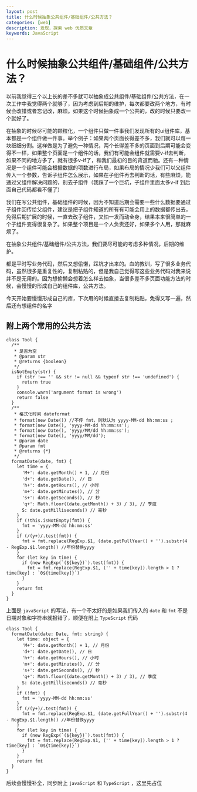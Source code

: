 ```yaml
---
layout: post
title: 什么时候抽象公共组件/基础组件/公共方法？
categories: [web]
description: 发现，探索 web 优质文章
keywords: JavaScript 
---
```

# 什么时候抽象公共组件/基础组件/公共方法？

以前我觉得三个以上长的差不多就可以抽象成公共组件/基础组件/公共方法，在一次工作中我觉得两个就够了，因为考虑到后期的维护，每次都要改两个地方，有时候会改错或者忘记改，麻烦。如果这个时候抽象成一个公共的，改的时候只要改一个就好了。

在抽象的时候尽可能的颗粒化，一个组件只做一件事我们发现所有的ui组件库，基本都是一个组件做一件事。举个例子：如果两个页面长得差不多，我们就可以每一块细细分割。这样做是为了避免一种情况，两个长得差不多的页面到后期可能会变得不一样，如果整个页面是一个组件的话，我们有可能会组件就需要v-if去判断，如果不同的地方多了，就有很多v-if了，和我们最初的目的背道而驰。还有一种情况是一个组件可能会根据数据的项数进行布局，如果布局的情况少我们可以父组件传入一个参数，告诉子组件怎么展示，如果在子组件再去判断的话，有些麻烦，能通过父组件解决问题的，别去子组件（我踩了一个巨坑，子组件里面太多v-if 到后面自己代码都看不懂了）

我们在写公共组件，基础组件的时候，因为不知道后期会需要一些什么数据要通过子组件回传给父组件，建议是把子组件知道的所有有可能会用上的数据都传出去，免得后期扩展的时候，一直去改子组件，又怕一发而动全身，结果本来很简单的一个子组件变得很复杂了。如果整个项目是一个人负责还好，如果多个人用，那就麻烦了。

在抽象公共组件/基础组件/公共方法，我们要尽可能的考虑多种情况，后期的维护。

都是平时写业务代码，然后又想偷懒，踩坑才出来的。血的教训，写了很多业务代码，虽然很多是重复性的，复制粘贴的，但是我自己觉得写这些业务代码对我来说并不是无用的。因为想偷懒会想着怎么样去抽象，当很多差不多页面功能方法的时候，会慢慢的形成自己的组件库，公共方法。

今天开始要慢慢形成自己的库，下次用的时候直接去复制粘贴，免得又写一遍，然后还有想组件的名字

## 附上两个常用的公共方法
```
class Tool {
  /**
   * 是否为空
   * @param str
   * @returns {boolean}
   */
  isNotEmpty(str) {
    if (str !== '' && str != null && typeof str !== 'undefined') {
      return true
    }
    console.warn('argument format is wrong')
    return false
  }
  /**
   * 格式化时间 dateformat
   * format(new Date()) //不传 fmt，则默认为 yyyy-MM-dd hh:mm:ss ;
   * format(new Date(), 'yyyy-MM-dd hh:mm:ss');
   * format(new Date(), 'yyyy/MM/dd hh:mm:ss');
   * format(new Date(), 'yyyy/MM/dd');
   * @param date
   * @param fmt
   * @returns {*}
   */
  formatDate(date, fmt) {
    let time = {
      'M+': date.getMonth() + 1, // 月份
      'd+': date.getDate(), // 日
      'h+': date.getHours(), // 小时
      'm+': date.getMinutes(), // 分
      's+': date.getSeconds(), // 秒
      'q+': Math.floor((date.getMonth() + 3) / 3), // 季度
      S: date.getMilliseconds() // 毫秒
    }
    if (!this.isNotEmpty(fmt)) {
      fmt = 'yyyy-MM-dd hh:mm:ss'
    }
    if (/(y+)/.test(fmt)) {
      fmt = fmt.replace(RegExp.$1, (date.getFullYear() + '').substr(4 - RegExp.$1.length)) //年份替换yyyy
    }
    for (let key in time) {
      if (new RegExp(`(${key})`).test(fmt)) {
        fmt = fmt.replace(RegExp.$1, ('' + time[key]).length > 1 ? time[key] : `0${time[key]}`)
      }
    }
    return fmt
  }
}
```

上面是 `javaScript` 的写法，有一个不太好的是如果我们传入的 `date` 和 `fmt` 不是日期对象和字符串就报错了，顺便在附上 
`TypeScript` 代码

```
class Tool {
  formatDate(date: Date, fmt: string) {
    let time: object = {
      'M+': date.getMonth() + 1, // 月份
      'd+': date.getDate(), // 日
      'h+': date.getHours(), // 小时
      'm+': date.getMinutes(), // 分
      's+': date.getSeconds(), // 秒
      'q+': Math.floor((date.getMonth() + 3) / 3), // 季度
      S: date.getMilliseconds() // 毫秒
    }
    if (!fmt) {
      fmt = 'yyyy-MM-dd hh:mm:ss'
    }
    if (/(y+)/.test(fmt)) {
      fmt = fmt.replace(RegExp.$1, (date.getFullYear() + '').substr(4 - RegExp.$1.length)) //年份替换yyyy
    }
    for (let key in time) {
      if (new RegExp(`(${key})`).test(fmt)) {
        fmt = fmt.replace(RegExp.$1, ('' + time[key]).length > 1 ? time[key] : `0${time[key]}`)
      }
    }
    return fmt
  }
}
```

后续会慢慢补全，同步附上 `javaScript` 和 `TypeScript` ，这里先占位